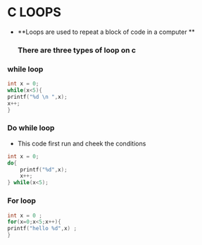 # C LOOPS
- **Loops are  used to repeat a block of code in a computer **
  ### There are three types of loop on c 
### while loop 
``` c 
int x = 0; 
while(x<5){
printf("%d \n ",x);
x++;
}
```

### Do while loop  
- This code first run and cheek the conditions 
``` c
int x = 0;
do{
	printf("%d",x);
	x++;
} while(x<5);
```

### For loop 
``` c 
int x = 0 ;
for(x=0;x<5;x++){
printf("hello %d",x) ;
}
```
